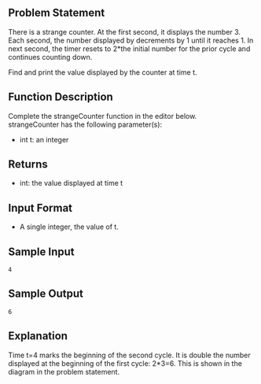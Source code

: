 ## Problem Statement
There is a strange counter. At the first second, it displays the number 3. Each second, the number displayed by decrements by 1 until it reaches 1. In next second, the timer resets to 2*the initial number for the prior cycle and continues counting down.

Find and print the value displayed by the counter at time t.

## Function Description

Complete the strangeCounter function in the editor below.  
strangeCounter has the following parameter(s):

- int t: an integer

## Returns

- int: the value displayed at time t

## Input Format

- A single integer, the value of t.

## Sample Input
```
4
```
## Sample Output
```
6
```
## Explanation

Time t=4 marks the beginning of the second cycle. It is double the number displayed at the beginning of the first cycle: 2*3=6. This is shown in the diagram in the problem statement.